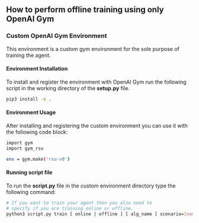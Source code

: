 ## How to perform offline training using only OpenAI Gym

### Custom OpenAI Gym Environment

This environment is a custom gym environment for the sole purpose of training the agent.

#### Environment Installation

To install and register the environment with OpenAI Gym run the following script in the working directory of the **setup.py** file.

```bash 
pip3 install -e .
```

#### Environment Usage

After installing and registering the custom environment you can use it with the following code block:

```bash 
import gym
import gym_rsu

env = gym.make('rsu-v0')
```

#### Running script file
To run the **script.py** file in the custom environment directory type the following command:
```bash
# If you want to train your agent then you also need to
# specify if you are training online or offline.
python3 script.py train [ online | offline ] [ alg_name ] scenario=[name] [ policy_kwargs ]
```
